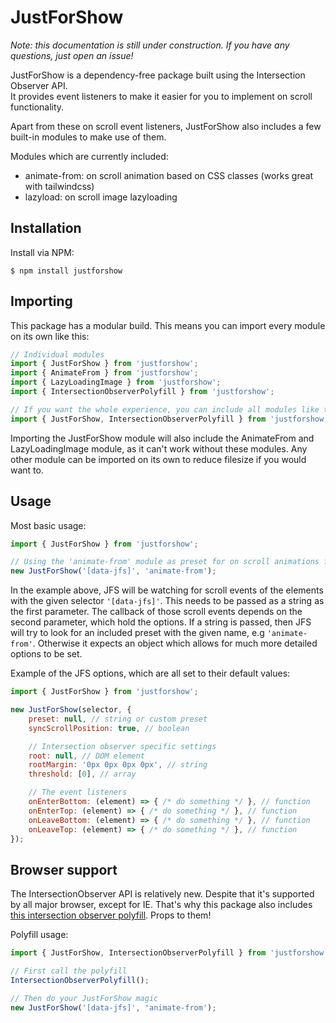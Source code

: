 # JustForShow
*Note: this documentation is still under construction. If you have any questions, just open an issue!*

JustForShow is a dependency-free package built using the Intersection Observer API.<br>
It provides event listeners to make it easier for you to implement on scroll functionality.

Apart from these on scroll event listeners, JustForShow also includes a few built-in modules to make use of them. 

Modules which are currently included:
-   animate-from: on scroll animation based on CSS classes (works great with tailwindcss)
-   lazyload: on scroll image lazyloading

## Installation
Install via NPM:
```shell
$ npm install justforshow
```

## Importing
This package has a modular build. This means you can import every module on its own like this:
```js
// Individual modules
import { JustForShow } from 'justforshow';
import { AnimateFrom } from 'justforshow';
import { LazyLoadingImage } from 'justforshow';
import { IntersectionObserverPolyfill } from 'justforshow';

// If you want the whole experience, you can include all modules like this
import { JustForShow, IntersectionObserverPolyfill } from 'justforshow';
```

Importing the JustForShow module will also include the AnimateFrom and LazyLoadingImage module, as it can't work without these modules. Any other module can be imported on its own to reduce filesize if you would want to.

## Usage
Most basic usage:
```js
import { JustForShow } from 'justforshow';

// Using the 'animate-from' module as preset for on scroll animations for elements with selector '[data-jfs]'
new JustForShow('[data-jfs]', 'animate-from');
```

In the example above, JFS will be watching for scroll events of the elements with the given selector `'[data-jfs]'`. This needs to be passed as a string as the first parameter. The callback of those scroll events depends on the second parameter, which hold the options. If a string is passed, then JFS will try to look for an included preset with the given name, e.g `'animate-from'`. Otherwise it expects an object which allows for much more detailed options to be set.

Example of the JFS options, which are all set to their default values:
```js
import { JustForShow } from 'justforshow';

new JustForShow(selector, {
    preset: null, // string or custom preset
    syncScrollPosition: true, // boolean

    // Intersection observer specific settings
    root: null, // DOM element
    rootMargin: '0px 0px 0px 0px', // string
    threshold: [0], // array

    // The event listeners
    onEnterBottom: (element) => { /* do something */ }, // function
    onEnterTop: (element) => { /* do something */ }, // function
    onLeaveBottom: (element) => { /* do something */ }, // function
    onLeaveTop: (element) => { /* do something */ }, // function
});
```

## Browser support
The IntersectionObserver API is relatively new. Despite that it's supported by all major browser, except for IE. That's why this package also includes [this intersection observer polyfill](https://www.npmjs.com/package/intersection-observer). Props to them! 

Polyfill usage:
```js
import { JustForShow, IntersectionObserverPolyfill } from 'justforshow';

// First call the polyfill
IntersectionObserverPolyfill();

// Then do your JustForShow magic
new JustForShow('[data-jfs]', 'animate-from');
```
